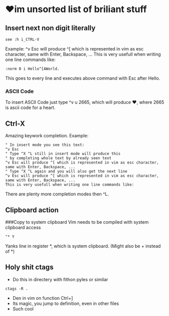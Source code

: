 # ♥im unsorted list of briliant stuff

## Insert next non digit literally
```
see :h i_CTRL-V
```
Example:
^v Esc will produce ^[ which is represented in vim as esc character, same with Enter, Backspace, ...
This is very usefull when writing one line commands like:
```
:norm 0 i Hello^[AWorld.
```
This goes to every line and executes above command with Esc after Hello.
### ASCII Code
To insert ASCII Code just type ^v u 2665, which will produce ♥, where 2665 is ascii code for a heart.


## Ctrl-X
Amazing keywork completion.
Example:
```
" In insert mode you see this text:
^v Esc
" Type ^X ^L still in insert mode will produce this
" by completing whole text by already seen text
^v Esc will produce ^[ which is represented in vim as esc character, same with Enter, Backspace, ...
" Type ^X ^L again and you will also get the next line
^v Esc will produce ^[ which is represented in vim as esc character, same with Enter, Backspace, ...
This is very usefull when writing one line commands like:
```
There are plenty more completion modes then ^L.

## Clipboard action
###Copy to system clipboard
Vim needs to be compiled with system clipboard access
```
"* Y
```
Yanks line in register \*, which is system clipboard. (Might also be + instead of \*)

## Holy shit ctags
* Do this in directery with fithon pyles or similar
```
ctags -R .
```
* Den in vim on function Ctrl+]
* Its magic, you jump to definition, even in other files
* Such cool

